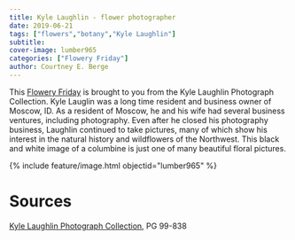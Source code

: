 ```yaml
---
title: Kyle Laughlin - flower photographer
date: 2019-06-21
tags: ["flowers","botany","Kyle Laughlin"]
subtitle: 
cover-image: lumber965
categories: ["Flowery Friday"]
author: Courtney E. Berge
---
```


This [Flowery Friday](https://harvester.lib.uidaho.edu/series/floweryfriday.html) is brought to you from the Kyle Laughlin Photograph Collection. Kyle Lauglin was a long time resident and business owner of Moscow, ID. As a resident of Moscow, he and his wife had several business ventures, including photography. Even after he closed his photography business, Laughlin continued to take pictures, many of which show his interest in the natural history and wildflowers of the Northwest. This black and white image of a columbine is just one of many beautiful floral pictures.

{% include feature/image.html objectid="lumber965" %}

# Sources

[Kyle Laughlin Photograph Collection](https://www.lib.uidaho.edu/digital/laughlin/), PG 99-838